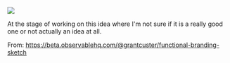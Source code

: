 ![](https://db-feed.s3.amazonaws.com/legacy/Screen_Shot_2018_11_30_at_1_50_00_PM-1543603859357.png)

At the stage of working on this idea where I'm not sure if it is a really good one or not actually an idea at all.

From: https://beta.observablehq.com/@grantcuster/functional-branding-sketch